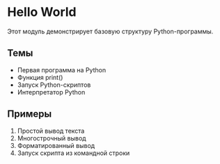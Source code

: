 # Hello World

Этот модуль демонстрирует базовую структуру Python-программы.

## Темы

- Первая программа на Python
- Функция print()
- Запуск Python-скриптов
- Интерпретатор Python

## Примеры

1. Простой вывод текста
2. Многострочный вывод
3. Форматированный вывод
4. Запуск скрипта из командной строки 